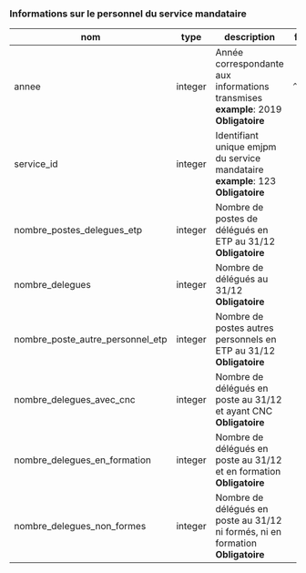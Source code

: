 ###  Informations sur le personnel du service mandataire

|nom|type|description|format|enum|
|-|-|-|-|-|
|annee|integer|Année correspondante aux informations transmises<br>**example**: 2019<br>**Obligatoire**|`^\d{4}$`||
|service_id|integer|Identifiant unique emjpm du service mandataire<br>**example**: 123<br>**Obligatoire**|||
|nombre_postes_delegues_etp|integer|Nombre de postes de délégués en ETP au 31/12<br>**Obligatoire**|||
|nombre_delegues|integer|Nombre de délégués au 31/12<br>**Obligatoire**|||
|nombre_poste_autre_personnel_etp|integer|Nombre de postes autres personnels en ETP au 31/12<br>**Obligatoire**|||
|nombre_delegues_avec_cnc|integer|Nombre de délégués en poste au 31/12 et ayant CNC<br>**Obligatoire**|||
|nombre_delegues_en_formation|integer|Nombre de délégués en poste au 31/12 et en formation<br>**Obligatoire**|||
|nombre_delegues_non_formes|integer|Nombre de délégués en poste au 31/12 ni formés, ni en formation<br>**Obligatoire**|||
